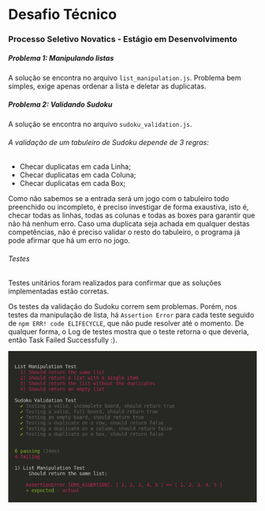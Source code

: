 # Desafio Técnico 
### Processo Seletivo Novatics - Estágio em Desenvolvimento

##### Problema 1: Manipulando listas

A solução se encontra no arquivo `list_manipulation.js`.
Problema bem simples, exige apenas ordenar a lista e deletar as duplicatas.

##### Problema 2: Validando Sudoku

A solução se encontra no arquivo `sudoku_validation.js`.

###### A validação de um tabuleiro de Sudoku depende de 3 regras:

- Checar duplicatas em cada Linha;
- Checar duplicatas em cada Coluna;
- Checar duplicatas em cada Box;

Como não sabemos se a entrada será um jogo com o tabuleiro todo preenchido ou incompleto, é preciso investigar de forma exaustiva, isto é, checar todas as linhas, todas as colunas e todas as boxes para garantir que não há nenhum erro.
Caso uma duplicata seja achada em qualquer destas competências, não é preciso validar o resto do tabuleiro, o programa já pode afirmar que há um erro no jogo.


###### Testes

Testes unitários foram realizados para confirmar que as soluções implementadas estão corretas.

Os testes da validação do Sudoku correm sem problemas. Porém, nos testes da manipulação de lista, há `Assertion Error` para cada teste seguido de `npm ERR! code ELIFECYCLE`, que não pude resolver até o momento. De qualquer forma, o Log de testes mostra que o teste retorna o que deveria, então Task Failed Successfully :).

![Debug Log](./imgs/debug_log.png "Log")
